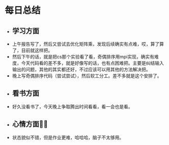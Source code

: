 # 每日总结
* ## 学习方面
* 上午报告写了，然后又尝试去优化矩阵乘，发现后续确实有点难，哎，算了算了，目前就这样把。
* 然后下午的话，就是把cs那个实验看了看，奇偶排序用mpi实现，确实有难度，今天代码看的差不多，就是好像写的话，也有点困难把。主要是纠结输入输出的问题，其他的其实都还好，不过应该可以用其他的方法解决把。
* 晚上写奇偶排序代码（尝试尝试），然后软工分工。差不多就是这个安排了。
* ## 看书方面
* 好久没看书了，今天晚上争取腾出时间看看，看一会也是看。
* ## 心情方面😮‍💨
* 状态貌似不错，但是作业更难，哈哈哈，脑子不太够用。